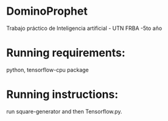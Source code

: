 # DominoProphet
Trabajo práctico de Inteligencia artificial - UTN FRBA  -5to año

# Running requirements:
python, tensorflow-cpu package

# Running instructions:
run square-generator and then Tensorflow.py.
